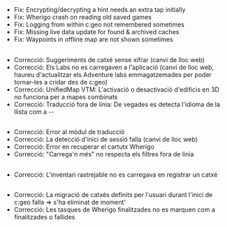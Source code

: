 ##
- Fix: Encrypting/decrypting a hint needs an extra tap initially
- Fix: Wherigo crash on reading old saved games
- Fix: Logging from within c:geo not remembered sometimes
- Fix: Missing live data update for found & archived caches
- Fix: Waypoints in offline map are not shown sometimes

##
- Correcció: Suggeriments de catxé sense xifrar (canvi de lloc web)
- Correcció: Els Labs no es carregaven a l'aplicació (canvi de lloc web, haureu d'actualitzar els Adventure labs emmagatzemades per poder tornar-les a cridar des de c:geo)
- Correcció: UnifiedMap VTM: L'activació o desactivació d'edificis en 3D no funciona per a mapes combinats
- Correcció: Traducció fora de línia: De vegades es detecta l'idioma de la llista com a --

##
- Correcció: Error al mòdul de traducció
- Correcció: La detecció d'inici de sessió falla (canvi de lloc web)
- Correcció: Error en recuperar el cartutx Wherigo
- Correcció: "Carrega'n més" no respecta els filtres fora de línia

##
- Correcció: L'inventari rastrejable no es carregava en registrar un catxé

##
- Correcció: La migració de catxés definits per l'usuari durant l'inici de c:geo falla => s'ha eliminat de moment'
- Correcció: Les tasques de Wherigo finalitzades no es marquen com a finalitzades o fallides







